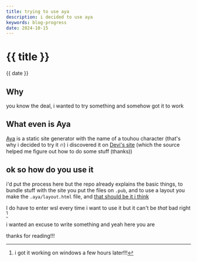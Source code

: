```yaml
---
title: trying to use aya
description: i decided to use aya
keywords: blog-progress
date: 2024-10-15
---
```


# {{ title }}
{{ date }}
## Why
you know the deal, i wanted to try something and somehow got it to work

## What even is Aya
[Aya](https://suzunaan.chaotic.ninja/aya/) is a static site generator with the name of a touhou character (that's why i decided to try it 🔥)
i discovered it on [Devi's site](https://tengu.space/) (which the source helped me figure out how to do some stuff (thanks))

## ok so how do you use it
i'd put the process here but the repo already explains the basic things, to bundle stuff with the site you put the files on ``.pub``, and to use a layout you make the ``.aya/layout.html`` file, and [that should be it i think](current.png)

I do have to enter wsl every time i want to use it but it can't be *that* bad right [^1]

i wanted an excuse to write something and yeah here you are

thanks for reading!!!

[^1]: i got it working on windows a few hours later!!!
